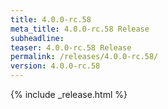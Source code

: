 ```yaml
---
title: 4.0.0-rc.58
meta_title: 4.0.0-rc.58 Release
subheadline: 
teaser: 4.0.0-rc.58 Release
permalink: /releases/4.0.0-rc.58/
version: 4.0.0-rc.58
---
```


{% include _release.html %}

